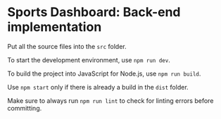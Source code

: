 # Sports Dashboard: Back-end implementation

Put all the source files into the `src` folder.

To start the development environment, use `npm run dev`.

To build the project into JavaScript for Node.js, use `npm run build`.

Use `npm start` only if there is already a build in the `dist` folder.

Make sure to always run `npm run lint` to check for linting errors before committing.